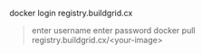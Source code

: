 <!-- layout: code
post: buildgrid-settings_user-settings.md -->

docker login registry.buildgrid.cx
> enter username
> enter password
docker pull registry.buildgrid.cx/&lt;your-image&gt;
